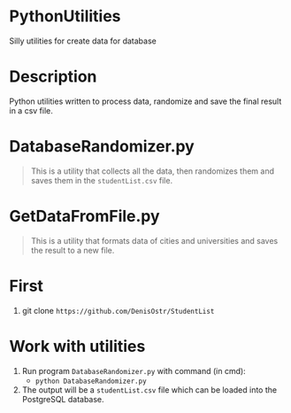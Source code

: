 # PythonUtilities
Silly utilities for create data for database

# Description
Python utilities written to process data, randomize and save the final result in a csv file.

# DatabaseRandomizer.py
> This is a utility that collects all the data, then randomizes them and saves them in the ` studentList.csv ` file.

# GetDataFromFile.py
> This is a utility that formats data of cities and universities and saves the result to a new file.

# First
1. git clone ` https://github.com/DenisOstr/StudentList `

# Work with utilities
1. Run program ` DatabaseRandomizer.py ` with command (in cmd):
    - ` python DatabaseRandomizer.py `
2. The output will be a ` studentList.csv ` file which can be loaded into the PostgreSQL database.
